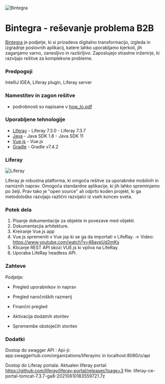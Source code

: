 ![Bintegra](https://media-exp1.licdn.com/dms/image/C4E0BAQFfcnhNZjuFPA/company-logo_200_200/0/1637844410656?e=2147483647&v=beta&t=xnkLXaUGoC6dlo3W9ocPDAmgB1Q-ubZO4DlsLl9fUgg)

<h1>Bintegra - reševanje problema B2B</h1>

<a href="https://www.bintegra.com/">Bintegra</a> je podjetje, ki si prizadeva digitalno transformacijo, izgleda in izgradnje poslovnih aplikacij, katere lahko uporabljamo kjerkoli, jih zaganjamo varno, zanesljivo in razširljivo. Zaposlujejo strastne inženirje, ki razvijajo rešitve za kompleksne probleme.


<h3>Predpogoji</h3>

IntelliJ IDEA, Liferay plugin, Liferay server


<h3>Namestitev in zagon rešitve</h3>

 - podrobnosti so napisane v <a href="how_to.pdf">how_to.pdf</a>


<h3>Uporabljene tehnologije</h3>

- <a href="https://www.liferay.com/" target="_blank">Liferay</a> - Liferay 7.3.0 - Liferay 7.3.7
- <a href="https://www.java.com/en/Java" target="_blank">Java</a> - Java SDK 1.8 - Java SDK 11
- <a href="https://vuejs.org/" target="_blank">Vue.js</a> - Vue.js
- <a href="https://gradle.org/releases/" target="_blank">Gradle</a> - Gradle v7.4.2


<h3>Liferay</h3>

![Liferay](https://res.cloudinary.com/crunchbase-production/image/upload/c_lpad,f_auto,q_auto:eco,dpr_1/gntp637fmgntsj6z2kec)

Liferay je robustna platforma, ki omgoča rešitve za uporabnike mobilnih in namiznih naprav. Omogoča standardne aplikacije, ki jih lahko spreminjamo po želji. Prav tako je "open source" ali odprto koden projekt, ki ga metodološko razvijajo različni razvijalci iz vseh koncev sveta.


<h3>Potek dela</h3>

1. Pisanje dokumentacije za objekte in povezave med objekti.
2. Dokumentacjia arhitekture.
3. Kreiranje Vue.js app
4. Vue.js spremeniti v Vue jsp ki se ga da importati v LifeRay. -> Video: https://www.youtube.com/watch?v=48avpUd2mKs
5. Klicanje REST API skozi VUE.js ki vpliva na LifeRay.
6. Uporaba LifeRay headless API.


<h3>Zahteve</h3>

Podjetje: 

- Pregled uporabnikov in naprav 

- Pregled naročniških razmerij 

- Finančni pregled 

- Aktivacija dodatnih storitev 

- Spremembe obstoječih storitev 


<h3>Dodatki</h3>

Dostop do swagger API :
Api-ji: app.swaggerhub.com/organizations/liferayinc in localhost:8080/o/api

Dostop do Liferay portala:
Aktualen liferay portal: https://github.com/liferay/liferay-portal/releases?page=3
                   file: liferay-ce-portal-tomcat-7.3.7-ga8-20210610183559721.7z
 

